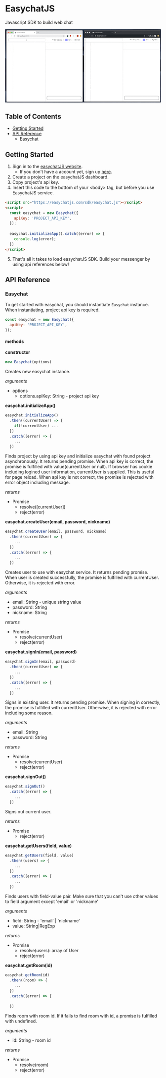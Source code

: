 # EasychatJS
Javascript SDK to build web chat

![screen-record](images/record.gif)

## Table of Contents
* [Getting Started](#getting-started)
* [API Reference](#api-reference)
  * [Easychat](#easychat)

## Getting Started
1. Sign in to the [easychatJS website](https://easychatjs.com/auth/signin).
    * If you don't have a account yet, sign up [here](https://easychatjs.com/auth/signup).
2. Create a project on the easychatJS dashboard.
3. Copy project's api key.
4. Insert this code to the bottom of your &lt;body&gt; tag, but before you use EasychatJS service.
```html
<script src="https://easychatjs.com/sdk/easychat.js"></script>
<script>
  const easychat = new Easychat({
    apiKey: 'PROJECT_API_KEY',
  });

  easychat.initializeApp().catch((error) => {
    console.log(error);
  })
</script>
```
5. That's all it takes to load easychatJS SDK. Build your messenger by using api references below!

## API Reference
### Easychat
To get started with easychat, you should instantiate `Easychat` instance. When instantiating, project api key is required.
```javascript
const easychat = new Easychat({
  apiKey: 'PROJECT_API_KEY',
});
```
#### methods
**constructor**
```javascript
new Easychat(options)
```
Creates new easychat instance.

*arguments*
* options
    * options.apiKey: String - project api key

**easychat.initializeApp()**
```javascript
easychat.initializeApp()
  .then((currentUser) => {
    if(!currentUser) ...
  })
  .catch((error) => {
    ...
  })
```
Finds project by using api key and initialize easychat with found project asynchronously. It returns pending promise. When api key is correct, the promise is fulfilled with value(currentUser or null). If browser has cookie including logined user information, currentUser is supplied. This is useful for page reload. When api key is not correct, the promise is rejected with error object including message.

*returns*
* Promise
  * resolve([currentUser])
  * reject(error)

**easychat.createUser(email, password, nickname)**
```javascript
easychat.createUser(email, password, nickname)
  .then((currentUser) => {
    ...
  })
  .catch((error) => {
    ...
  })
```
Creates user to use with easychat service. It returns pending promise. When user is created successfully, the promise is fulfilled with currentUser. Otherwise, it is rejected with error.

*arguments*
* email: String - unique string value
* password: String
* nickname: String

*returns*
* Promise
  * resolve(currentUser)
  * reject(error)

**easychat.signIn(email, password)**
```javascript
easychat.signIn(email, password)
  .then((currentUser) => {
    ...
  })
  .catch((error) => {
    ...
  })
```
Signs in existing user. It returns pending promise. When signing in correctly, the promise is fulfilled with currentUser. Otherwise, it is rejected with error including some reason.

*arguments*
* email: String
* password: String

*returns*
* Promise
  * resolve(currentUser)
  * reject(error)

**easychat.signOut()**
```javascript
easychat.signOut()
  .catch((error) => {
    ...
  })
```

Signs out current user.

*returns*
* Promise
  * reject(error)

**easychat.getUsers(field, value)**
```javascript
easychat.getUsers(field, value)
  .then((users) => {
    ...
  })
  .catch((error) => {
    ...
  })
```
Finds users with field-value pair. Make sure that you can't use other values to field argument except 'email' or 'nickname'

*arguments*
* field: String - 'email' | 'nickname'
* value: String|RegExp

*returns*
* Promise
  * resolve(users): array of User
  * reject(error)

**easychat.getRoom(id)**
```javascript
easychat.getRoom(id)
  .then((room) => {
    ...
  })
  .catch((error) => {

  })
```
Finds room with room id. If it fails to find room with id, a promise is fulfilled with undefined.

*arguments*
* id: String - room id

*returns*
* Promise
  * resolve(room)
  * reject(error)